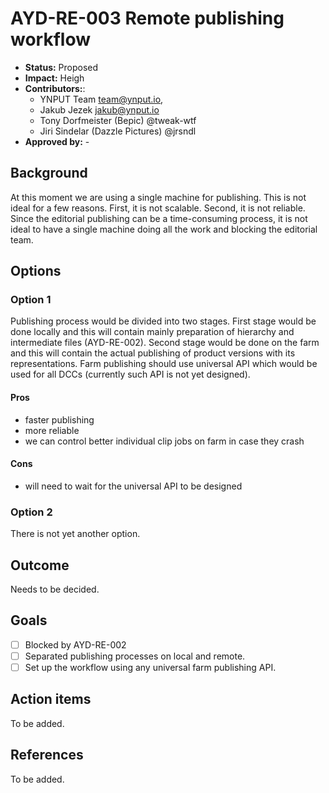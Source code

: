 # AYD-RE-003 Remote publishing workflow

- **Status:** Proposed
- **Impact:**  Heigh
- **Contributors:**:
  - YNPUT Team <team@ynput.io>,
  - Jakub Jezek <jakub@ynput.io>
  - Tony Dorfmeister  (Bepic) @tweak-wtf
  - Jiri Sindelar (Dazzle Pictures) @jrsndl
- **Approved by:** -

## Background

At this moment we are using a single machine for publishing. This is not ideal for a few reasons. First, it is not scalable. Second, it is not reliable. Since the editorial publishing can be a time-consuming process, it is not ideal to have a single machine doing all the work and blocking the editorial team.

## Options

### Option 1

Publishing process would be divided into two stages. First stage would be done locally and this will contain mainly preparation of hierarchy and intermediate files (AYD-RE-002). Second stage would be done on the farm and this will contain the actual publishing of product versions with its representations. Farm publishing should use universal API which would be used for all DCCs (currently such API is not yet designed).

#### Pros

- faster publishing
- more reliable
- we can control better individual clip jobs on farm in case they crash

#### Cons

- will need to wait for the universal API to be designed

### Option 2

  There is not yet another option.

## Outcome

Needs to be decided.

## Goals

  - [ ] Blocked by AYD-RE-002
  - [ ] Separated publishing processes on local and remote.
  - [ ] Set up the workflow using any universal farm publishing API.

## Action items

  To be added.

## References

  To be added.